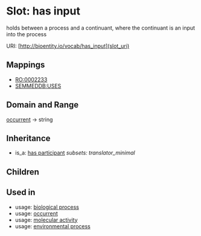 # Slot: has input


holds between a process and a continuant, where the continuant is an input into the process

URI: [http://bioentity.io/vocab/has_input](slot_uri)
## Mappings

 * [RO:0002233](http://purl.obolibrary.org/obo/RO_0002233)
 * [SEMMEDDB:USES](http://purl.obolibrary.org/obo/SEMMEDDB_USES)
## Domain and Range

[occurrent](Occurrent.md) -> string
## Inheritance

 *  is_a: [has participant](has_participant.md) *subsets: translator_minimal*
## Children

## Used in

 *  usage: [biological process](BiologicalProcess.md)
 *  usage: [occurrent](Occurrent.md)
 *  usage: [molecular activity](MolecularActivity.md)
 *  usage: [environmental process](EnvironmentalProcess.md)
